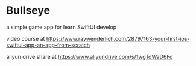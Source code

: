 # Bullseye
a simple game app for learn SwiftUI develop

video course at https://www.raywenderlich.com/28797163-your-first-ios-swiftui-app-an-app-from-scratch

aliyun drive share at https://www.aliyundrive.com/s/1wgTdWaD6Fd
